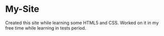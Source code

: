 # My-Site

Created this site while learning some HTML5 and CSS.
Worked on it in my free time while learning in tests period.
